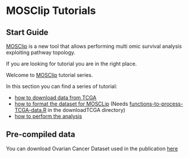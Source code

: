 # MOSClip Tutorials

## Start Guide
[MOSClip](https://cavei.github.io/MOSClip/) is a new tool that allows performing multi omic survival analysis exploiting pathway topology.

If you are looking for tutorial you are in the right place.

Welcome to [MOSClip](https://cavei.github.io/MOSClip/) tutorial series.

In this section you can find a series of tutorial:
 - [how to download data from TCGA](https://cavei.github.io/MOSClipTutorials/How-to-download-from-TCGA.html)
 - [how to format the dataset for MOSCLip](https://cavei.github.io/MOSClipTutorials/How-to-format-TCGA-datasets.html) (Needs [functions-to-process-TCGA-data.R](https://cavei.github.io/MOSClipTutorials/functions-to-process-TCGA-data.R) in the downloadTCGA directory)
 - [how to perform the analysis](https://cavei.github.io/MOSClipTutorials/workflowGitHub_TCGA_MOSClipAnalysisTutorial.html)


## Pre-compiled data

You can download Ovarian Cancer Dataset used in the publication [here](https://cavei.github.io/example-datasets/)
